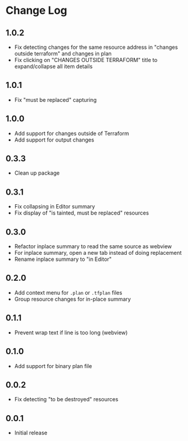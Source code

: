 # Change Log

## 1.0.2
- Fix detecting changes for the same resource address in "changes outside terraform" and changes in plan
- Fix clicking on "CHANGES OUTSIDE TERRAFORM" title to expand/collapse all item details

## 1.0.1

- Fix "must be replaced" capturing

## 1.0.0

- Add support for changes outside of Terraform
- Add support for output changes

## 0.3.3

- Clean up package

## 0.3.1

- Fix collapsing in Editor summary
- Fix display of "is tainted, must be replaced" resources

## 0.3.0

- Refactor inplace summary to read the same source as webview
- For inplace summary, open a new tab instead of doing replacement
- Rename inplace summary to "in Editor"

## 0.2.0

- Add context menu for `.plan` or `.tfplan` files
- Group resource changes for in-place summary

## 0.1.1

- Prevent wrap text if line is too long (webview)

## 0.1.0

- Add support for binary plan file

## 0.0.2

- Fix detecting "to be destroyed" resources

## 0.0.1

- Initial release
